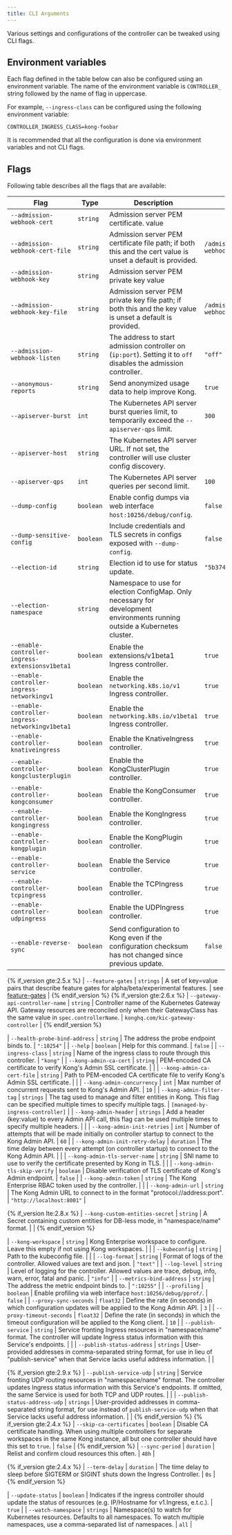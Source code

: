 ```yaml
---
title: CLI Arguments
---
```


Various settings and configurations of the controller can be tweaked
using CLI flags.

## Environment variables

Each flag defined in the table below can also be configured using
an environment variable. The name of the environment variable is `CONTROLLER_`
string followed by the name of flag in uppercase.

For example, `--ingress-class` can be configured using the following
environment variable:

```
CONTROLLER_INGRESS_CLASS=kong-foobar
```

It is recommended that all the configuration is done via environment variables
and not CLI flags.

## Flags

Following table describes all the flags that are available:

| Flag                                   | Type               | Description                                                                                                                                         | Default                           |
|----------------------------------------|--------------------|-----------------------------------------------------------------------------------------------------------------------------------------------------|-----------------------------------|
| `--admission-webhook-cert`               | `string`           | Admission server PEM certificate. value                                                                                                              |                                   |
| `--admission-webhook-cert-file`          | `string`           | Admission server PEM certificate file path; if both this and the cert value is unset a default is provided.                                         | `/admission-webhook/tls.crt`      |
| `--admission-webhook-key`                | `string`           | Admission server PEM private key value                                                                                                              |                                   |
| `--admission-webhook-key-file`           | `string`           | Admission server PEM private key file path; if both this and the key value is unset a default is provided.                                          | `/admission-webhook/tls.key`      |
| `--admission-webhook-listen`             | `string`           | The address to start admission controller on (`ip:port`).  Setting it to `off` disables the admission controller.                                     | `"off"`                           |
| `--anonymous-reports`                    | `string`           | Send anonymized usage data to help improve Kong.                                                                                                     | `true`                            |
| `--apiserver-burst`                      | `int`              | The Kubernetes API server burst queries limit, to temporarily exceed the `--apiserver-qps` limit.                                                     | `300`                             |
| `--apiserver-host`                       | `string`           | The Kubernetes API server URL. If not set, the controller will use cluster config discovery.                                                        |                                   |
| `--apiserver-qps`                        | `int`              | The Kubernetes API server queries per second limit.                                                                                                 | `100`                             |
| `--dump-config`                          | `boolean`          | Enable config dumps via web interface `host:10256/debug/config`.                                                                                       | `false`                           |
| `--dump-sensitive-config`                | `boolean`          | Include credentials and TLS secrets in configs exposed with `--dump-config`.                                                                           | `false`                           |
| `--election-id`                          | `string`           | Election id to use for status update.                                                                                                               | `"5b374a9e.konghq.com"`           |
| `--election-namespace`                   | `string`           | Namespace to use for election ConfigMap. Only necessary for development environments running outside a Kubernetes cluster.                          | |
| `--enable-controller-ingress-extensionsv1beta1` | `boolean` | Enable the extensions/v1beta1 Ingress controller.                                  | `true`                        |
| `--enable-controller-ingress-networkingv1`      | `boolean` | Enable the `networking.k8s.io/v1` Ingress controller.                                | `true`                         |
| `--enable-controller-ingress-networkingv1beta1` | `boolean` | Enable the `networking.k8s.io/v1beta1` Ingress controller.                           | `true`                        |
| `--enable-controller-knativeingress`            | `boolean` | Enable the KnativeIngress controller.                                                                 | `true`                         |
| `--enable-controller-kongclusterplugin`         | `boolean` | Enable the KongClusterPlugin controller.                                                              | `true`                         |
| `--enable-controller-kongconsumer`              | `boolean` | Enable the KongConsumer controller.                                                                   | `true`                         |
| `--enable-controller-kongingress`               | `boolean` | Enable the KongIngress controller.                                                                    | `true`                         |
| `--enable-controller-kongplugin`                | `boolean` | Enable the KongPlugin controller.                                                                     | `true`                         |
| `--enable-controller-service`                   | `boolean` | Enable the Service controller.                                                                        | `true`                         |
| `--enable-controller-tcpingress`                | `boolean` | Enable the TCPIngress controller.                                                                     | `true`                         |
| `--enable-controller-udpingress`                | `boolean` | Enable the UDPIngress controller.                                                                     | `true`                         |
| `--enable-reverse-sync`                  | `boolean`          | Send configuration to Kong even if the configuration checksum has not changed since previous update.                                                | `false`                           |

{% if_version gte:2.5.x %}
| `--feature-gates`                        | `strings`          | A set of key=value pairs that describe feature gates for alpha/beta/experimental features.                                                          | see [feature-gates][fg]           |
{% endif_version %}
{% if_version gte:2.6.x %}
| `--gateway-api-controller-name`          | `string`           | Controller name of the Kubernetes Gateway API. Gateway resources are reconciled only when their GatewayClass has the same value in `spec.controllerName`.           | `konghq.com/kic-gateway-controller` |
{% endif_version %}

| `--health-probe-bind-address`            | `string`           | The address the probe endpoint binds to.                                                                                                            | `":10254"`                        |
| `--help`                                 | `boolean`          | Help for this command.                                                                                                                              | `false`                           |
| `--ingress-class`                        | `string`           | Name of the ingress class to route through this controller.                                                                                         | `"kong"`                          |
| `--kong-admin-ca-cert`                   | `string`           | PEM-encoded CA certificate to verify Kong's Admin SSL certificate.                                                                                  |                                   |
| `--kong-admin-ca-cert-file`              | `string`           | Path to PEM-encoded CA certificate file to verify Kong's Admin SSL certificate.                                                                     |                                   |
| `--kong-admin-concurrency`               | `int`              | Max number of concurrent requests sent to Kong's Admin API.                                                                                         | `10`                              |
| `--kong-admin-filter-tag`                | `strings`          | The tag used to manage and filter entities in Kong. This flag can be specified multiple times to specify multiple tags.                             | `[managed-by-ingress-controller]` |
| `--kong-admin-header`                    | `strings`          | Add a header (key:value) to every Admin API call, this flag can be used multiple times to specify multiple headers.                                 |                                   |
| `--kong-admin-init-retries`              | `int`              | Number of attempts that will be made initially on controller startup to connect to the Kong Admin API.                                              | `60`                              |
| `--kong-admin-init-retry-delay`          | `duration`         | The time delay between every attempt (on controller startup) to connect to the Kong Admin API.                                                      |                                   |
| `--kong-admin-tls-server-name`           | `string`           | SNI name to use to verify the certificate presented by Kong in TLS.                                                                                 |                                   |
| `--kong-admin-tls-skip-verify`           | `boolean`          | Disable verification of TLS certificate of Kong's Admin endpoint.                                                                                   | `false`                           |
| `--kong-admin-token`                     | `string`           | The Kong Enterprise RBAC token used by the controller.                                                                                              |                                   |
| `--kong-admin-url`                       | `string`           | The Kong Admin URL to connect to in the format "protocol://address:port".                                                                           | `"http://localhost:8001"`         |

{% if_version lte:2.8.x %}
| `--kong-custom-entities-secret`          | `string`           | A Secret containing custom entities for DB-less mode, in "namespace/name" format.                                                                   |                                   |
{% endif_version %}

| `--kong-workspace`                       | `string`           | Kong Enterprise workspace to configure. Leave this empty if not using Kong workspaces.                                                              |                                   |
| `--kubeconfig`                           | `string`           | Path to the kubeconfig file.                                                                                                                        |                                   |
| `--log-format`                           | `string`           | Format of logs of the controller. Allowed values are text and json.                                                                                 | `"text"`                          |
| `--log-level`                            | `string`           | Level of logging for the controller. Allowed values are trace, debug, info, warn, error, fatal and panic.                                           | `"info"`                          |
| `--metrics-bind-address`                 | `string`           | The address the metric endpoint binds to.                                                                                                           | `":10255"`                        |
| `--profiling`                            | `boolean`          | Enable profiling via web interface `host:10256/debug/pprof/`.                                                                                       | `false`                           |
| `--proxy-sync-seconds`                   | `float32`          | Define the rate (in seconds) in which configuration updates will be applied to the Kong Admin API.                                                  | `3`                               |
| `--proxy-timeout-seconds`                | `float32`          | Define the rate (in seconds) in which the timeout configuration will be applied to the Kong client.                                                 | `10`                              |
| `--publish-service`                      | `string`           | Service fronting Ingress resources in "namespace/name" format. The controller will update Ingress status information with this Service's endpoints. |                                   |
| `--publish-status-address`               | `strings`          | User-provided addresses in comma-separated string format, for use in lieu of "publish-service" when that Service lacks useful address information.  |                                   |

{% if_version gte:2.9.x %}
| `--publish-service-udp`                  | `string`           | Service fronting UDP routing resources in "namespace/name" format. The controller updates Ingress status information with this Service's endpoints. If omitted, the same Service is used for both TCP and UDP routes. |                                   |
| `--publish-status-address-udp`           | `strings`          | User-provided addresses in comma-separated string format, for use instead of `publish-service-udp` when that Service lacks useful address information. |                                   |
{% endif_version %}
{% if_version gte:2.4.x %}
| `--skip-ca-certificates`                 | `boolean`          | Disable CA certificate handling. When using multiple controllers for separate workspaces in the same Kong instance, all but one controller should have this set to `true`. | `false`     |
{% endif_version %}
| `--sync-period`                          | `duration`         | Relist and confirm cloud resources this often.                                                                                                       | `48h`                             |

{% if_version gte:2.4.x %}
| `--term-delay`                           | `duration`         | The time delay to sleep before SIGTERM or SIGINT shuts down the Ingress Controller.                                                              | `0s`                              |
{% endif_version %}

| `--update-status`                        | `boolean`          | Indicates if the ingress controller should update the status of resources (e.g. IP/Hostname for v1.Ingress, e.t.c.).                                 | `true`                            |
| `--watch-namespace`                      | `strings`          | Namespace(s) to watch for Kubernetes resources. Defaults to all namespaces. To watch multiple namespaces, use a comma-separated list of namespaces. | `all`                             |

[fg]: /kubernetes-ingress-controller/{{page.kong_version}}/references/feature-gates
